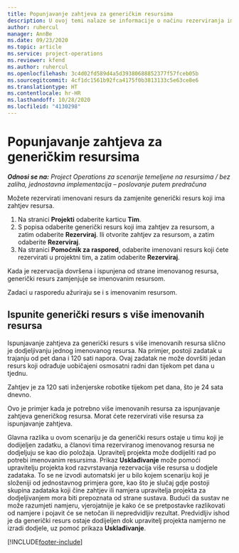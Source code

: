 ```yaml
---
title: Popunjavanje zahtjeva za generičkim resursima
description: U ovoj temi nalaze se informacije o načinu rezerviranja imenovanih resursa za preduvjet generičkog resursa.
author: ruhercul
manager: AnnBe
ms.date: 09/23/2020
ms.topic: article
ms.service: project-operations
ms.reviewer: kfend
ms.author: ruhercul
ms.openlocfilehash: 3c4d02fd589d4a5d39380688852377f57fceb05b
ms.sourcegitcommit: 4cf1dc1561b92fca4175f0b3813133c5e63ce8e6
ms.translationtype: HT
ms.contentlocale: hr-HR
ms.lasthandoff: 10/28/2020
ms.locfileid: "4130298"
---
```

# <a name="generic-resource-requirement-fulfillment"></a>Popunjavanje zahtjeva za generičkim resursima

_**Odnosi se na:** Project Operations za scenarije temeljene na resursima / bez zaliha, jednostavna implementacija – poslovanje putem predračuna_

Možete rezervirati imenovani resurs da zamjenite generički resurs koji ima zahtjev resursa.

1. Na stranici **Projekti** odaberite karticu **Tim**.
2. S popisa odaberite generički resurs koji ima zahtjev za resursom, a zatim odaberite **Rezerviraj**. Ili otvorite zahtjev za resursom, a zatim odaberite **Rezerviraj**.
3. Na stranici **Pomoćnik za raspored**, odaberite imenovani resurs koji ćete rezervirati u projektni tim, a zatim odaberite **Rezerviraj**.

Kada je rezervacija dovršena i ispunjena od strane imenovanog resursa, generički resurs zamjenjuje se imenovanim resursom.

Zadaci u rasporedu ažuriraju se i s imenovanim resursom.

## <a name="fulfill-a-generic-resource-with-multiple-named-resources"></a>Ispunite generički resurs s više imenovanih resursa
Ispunjavanje zahtjeva za generički resurs s više imenovanih resursa slično je dodjeljivanju jednog imenovanog resursa. Na primjer, postoji zadatak u trajanju od pet dana i 120 sati napora. Ovaj zadatak ne može dovršiti jedan resurs koji odrađuje uobičajeni osmosatni radni dan tijekom pet dana u tjednu. 

Zahtjev je za 120 sati inženjerske robotike tijekom pet dana, što je 24 sata dnevno.

Ovo je primjer kada je potrebno više imenovanih resursa za ispunjavanje zahtjeva generičkog resursa. Morat ćete rezervirati više resursa za ispunjavanje zahtjeva.

Glavna razlika u ovom scenariju je da generički resurs ostaje u timu koji je dodijeljen zadatku, a članovi tima rezerviranog imenovanog resursa ne dodjeljuju se kao dio položaja. Upravitelj projekta može dodijeliti rad po potrebi imenovanim resursima. Prikaz **Usklađivanje** može pomoći upravitelju projekta kod razvrstavanja rezervacija više resursa u dodjele zadataka. To se ne izvodi automatski jer u bilo kojem scenariju koji je složeniji od jednostavnog primjera gore, kao što je slučaj gdje postoji skupina zadataka koji čine zahtjev ili namjera upravitelja projekta za dodjeljivanjem mora biti prepoznata od strane sustava. Budući da sustav ne može razumjeti namjeru, vjerojatnije je kako će se pretpostavke razlikovati od namjere i pojavit će se netočan ili nepredvidljiv rezultat. Predvidljiv ishod je da generički resurs ostaje dodijeljen dok upravitelj projekta namjerno ne izradi dodjele, uz pomoć prikaza **Usklađivanje**.




[!INCLUDE[footer-include](../includes/footer-banner.md)]